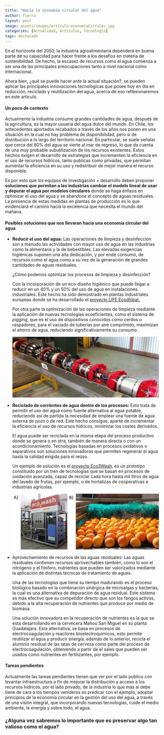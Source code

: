 ```yaml
---
title: "Hacia la economía circular del agua"
author: fierro
layout: post
image: assets/images/articulo-economiaCircular.jpg
categories: [Actualidad, Articulos, Tecnología]
tags: destacado
---
```

En el horizonte del 2050, la industria agroalimentaria dependerá en buena parte de su capacidad para hacer frente a los desafíos en materia de sostenibilidad. De hecho, la escasez de recursos como el agua comienza a ser una de las principales preocupaciones tanto a nivel nacional como internacional. 

Ahora bien, ¿qué se puede hacer ante la actual situación?, se pueden aplicar las principales innovaciones tecnológicas que posee hoy en día en reducción, reciclado y reutilización del agua, acerca de eso reflexionaremos en este articulo. 

#### Un poco de contexto 

Actualmente la industria consume grandes cantidades de agua, después de la agricultura, es la mayor usuaria del agua dulce del mundo. En Chile, los antecedentes aportados recabados a través de los años nos ponen en una situación en la cual no hay problema de disponibilidad, pero sí de distribución a lo largo del territorio nacional. En particular, se suele señalar que cerca del 80% del agua se vierte al mar de regreso, lo que da cuenta de una muy probable subutilización de los recursos existentes. Estos hechos exigen el desarrollo de estrategias que incrementen la eficiencia en el uso de recursos hídricos, tanto publicas como privadas, que permitan aumentar la eficiencia en su uso y redistribuir de mejor manera el recurso disponible. 

Es por esto que los equipos de investigación + desarrollo deben proponer **soluciones que permitan a las industrias cambiar el modelo lineal de usar y depurar el agua por modelos circulares** donde se haga énfasis en optimizar el uso del agua y se abandone el concepto de aguas residuales. La presencia de estas medidas en plantas de producción es lo que evidenciará el camino hacia la excelencia que necesita el mundo del mañana.

#### Posibles soluciones que nos llevaran hacia una economía circular del agua 

  * **Reducir el uso del agua:** Las operaciones de limpieza y desinfección son a menudo las actividades con mayor uso de agua en las industrias como la alimentaria y la de bebestibles. Las elevadas exigencias higiénicas suponen una alta dedicación, y por ende consumo, de recursos como el agua como a su vez de la generación de grandes cantidades de aguas residuales.  
  
    ¿Cómo podemos optimizar los procesos de limpieza y desinfección?  
  
    Con la incorporación de un eco-diseño higiénico que puede llegar a reducir en un 40% y un 50% del uso de agua en instalaciones industriales. Este hecho ha sido demostrado en plantas industriales europeas donde se ha desarrollado el [proyecto LIFE Ecodhibat.](http://www.ecodhybat.com/es/ecodhybat/)  
  
    Por otra parte la optimización de las operaciones de limpieza mediante la aplicación de nuevas tecnologías ecoeficientes, como el sistema de _pigging_, que es el uso de dispositivos conocidos como cerdos o raspadores, para el vaciado de tuberías por aire comprimido, maximizan el ahorro de agua, reduciendo significativamente su consumo.

    ![Ejemplo de sistema de _pigging_, en la industria del gas](assets/images/Atco-4.jpg)

  * **Reciclado de corrientes de agua dentro de los procesos:** Esto trata de permitir el uso del agua como fuente alternativa al agua potable, reduciendo así de partida la necesidad de emplear una fuente de agua externa de pozo o de red. Este hecho consigue, aparte de incrementar la eficiencia el uso de recursos hídricos, minimizar los costes derivados.  
  
    El agua puede ser reciclada en la misma etapa del proceso productivo donde se genera o en otra, también de manera directa o con un acondicionamiento. Tecnologías basadas en procesos oxidativos o separativos son soluciones innovadoras que permiten regenerar el agua hasta la calidad exigida para el reúso.  
  
    Un ejemplo de solución es el [proyecto Eco3Wash](http://www.ivem.es/proyecto-ECO3WASH.html), es un prototipo constituido por un tren de tecnologías que se basan en procesos de oxidación avanzada, capaz de reciclar cada hora hasta mil litros de agua del lavado de frutas, por ejemplo, o de hortalizas de cooperativas e industrias agrícolas.

    ![Ejemplo del prototipo de Eco3Wash](assets/images/proyecto-ECO3WASH_clip_image002.jpg)

  * Aprovechamiento de recursos de las aguas residuales: Las aguas residuales contienen recursos aprovechables también, como lo son el nitrógeno y el fósforo, nutrientes que pueden ser valorizados mediante la aplicación de distintas técnicas de tratamiento de aguas.  
  
    Una de las tecnologías que tiene su tiempo madurando es el proceso biológico basado en la combinación sinérgica de microalgas y bacterias, la cual es una alternativa de depuración de agua residual. Este sistema es más efectivo que su competidor directo que son los fangos activos, debido a la alta recuperación de nutrientes que produce por medio de biomasa.  
  
    Una solución innovadora en la recuperación de nutrientes es la que se esta desarrollando en la cervecera Mahou San Miguel en su planta Guadalajara. Esta alternativa, se basa en procesos de electrocoagulación y reactores bioelectroquímicos, esto permite reutilizar el agua y producir energía, además de lo anterior, recicla el aluminio residual de las latas de cerveza como parte del proceso de electrocoagulación, obteniendo a partir de el sales que pueden ser usados como nutrientes en fertilizantes, por ejemplo.

#### Tareas pendientes

Actualmente las tareas pendientes tienen que ver por el lado publico con levantar infraestructura a fin de mejorar la distribución y acceso a los recursos hídricos, por el lado privado, de la industria lo que más al debe tiene de cara a los tiempos venideros es predicar con el ejemplo, adoptar principios de la economía circular en la gestión del uso del agua, a través de una visión integral, que incorporando nuevas tecnologías, cuide el medio ambiente, la energía y sobre todo, el agua.

### ¿Alguna vez sabremos lo importante que es preservar algo tan valioso como el agua?